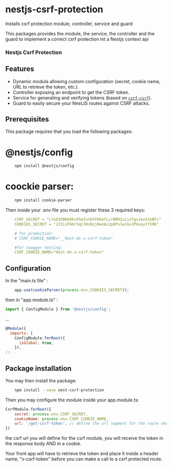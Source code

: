 # nestjs-csrf-protection
Installs csrf protection module, controller, service and guard

This packages provides the module, the service, the controller and the guard to implement a correct csrf protection int a Nestjs context api

### Nestjs Csrf Protection

## Features

- Dynamic module allowing custom configuration (secret, cookie name, URL to retrieve the token, etc.).
- Controller exposing an endpoint to get the CSRF token.
- Service for generating and verifying tokens (based on [`csrf-csrf`](https://www.npmjs.com/package/csrf-csrf)).
- Guard to easily secure your NestJS routes against CSRF attacks.

## Prerequisites
This package requires that you load the following packages:

# @nestjs/config

```bash
    npm install @nestjs/config
```

# coockie parser:

```bash
    npm install cookie-parser
```

Then inside your .env file you must register these 3 required keys:
```yaml
    CSRF_SECRET = "L7xD1hBK09ksPSmfot6YFHkbfLcrBMH2uiivTgvJeoStkBFc"
    COOKIES_SECRET = "iIILzFGHr5qCJHsNzjHwnAz2p6PulwiGvJPUuoyY7506"

    # for production:
    # CSRF_COOKIE_NAME="__Host-dx.x-csrf-token"

    #for swagger testing:
    CSRF_COOKIE_NAME="Host-dx.x-csrf-token"
```


## Configuration

In the "main.ts file" : 
```javascript
    app.use(cookieParser(process.env.COOKIES_SECRET));
```

then in "app.module.ts" : 

```javascript
import { ConfigModule } from '@nestjs/config';
```
...

```javascript
@Module({
  imports: [
    ConfigModule.forRoot({
      isGlobal: true,
    }),
//...
```

## Package installation

You may then install the package:

```bash
    npm install --save nest-csrf-protection
```

Then you may configure the module inside your app.module.ts: 

```javascript
CsrfModule.forRoot({
    secret: process.env.CSRF_SECRET,
    cookieName: process.env.CSRF_COOKIE_NAME,
    url: '/get-csrf-token', // define the url segment for the route where you request a token
})
```

the csrf url you will define for the csrf module, you will receive the token in the response body AND in a cookie.


Your front app will have to retrieve the token and place it inside a header name; "x-csrf-token" before you can make a call to
a csrf protected route.

